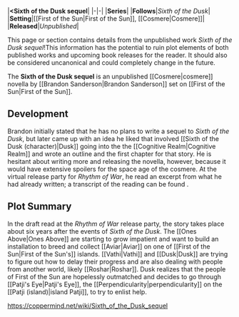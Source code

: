 |**<Sixth of the Dusk sequel**|
|-|-|
|**Series**|
|**Follows**|*Sixth of the Dusk*|
|**Setting**|[[First of the Sun\|First of the Sun]], [[Cosmere\|Cosmere]]|
|**Released**|*Unpublished*|

This page or section contains details from the unpublished work *Sixth of the Dusk sequel*!This information has the potential to ruin plot elements of both published works and upcoming book releases for the reader. It should also be considered uncanonical and could completely change in the future.

The **Sixth of the Dusk sequel** is an unpublished [[Cosmere\|cosmere]] novella by [[Brandon Sanderson\|Brandon Sanderson]] set on [[First of the Sun\|First of the Sun]].

## Development
Brandon initially stated that he has no plans to write a sequel to *Sixth of the Dusk*, but later came up with an idea he liked that involved [[Sixth of the Dusk (character)\|Dusk]] going into the the [[Cognitive Realm\|Cognitive Realm]] and wrote an outline and the first chapter for that story. He is hesitant about writing more and releasing the novella, however, because it would have extensive spoilers for the space age of the cosmere. At the virtual release party for *Rhythm of War*, he read an excerpt from what he had already written; a transcript of the reading can be found .

## Plot Summary
In the draft read at the *Rhythm of War* release party, the story takes place about six years after the events of *Sixth of the Dusk*. The [[Ones Above\|Ones Above]] are starting to grow impatient and want to build an installation to breed and collect [[Aviar\|Aviar]] on one of [[First of the Sun\|First of the Sun's]] islands. [[Vathi\|Vathi]] and [[Dusk\|Dusk]] are trying to figure out how to delay their progress and are also dealing with people from another world, likely [[Roshar\|Roshar]]. Dusk realizes that the people of First of the Sun are hopelessly outmatched and decides to go through [[Patji's Eye\|Patji's Eye]], the [[Perpendicularity\|perpendicularity]] on the [[Patji (island)\|island Patji]], to try to enlist help.



https://coppermind.net/wiki/Sixth_of_the_Dusk_sequel